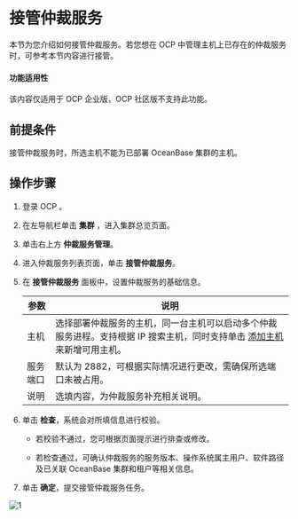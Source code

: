 # 接管仲裁服务

本节为您介绍如何接管仲裁服务。若您想在 OCP 中管理主机上已存在的仲裁服务时，可参考本节内容进行接管。

<main id="notice" type='notice'>
<h4>功能适用性</h4>
<p>该内容仅适用于 OCP 企业版，OCP 社区版不支持此功能。</p>
</main>

## 前提条件

接管仲裁服务时，所选主机不能为已部署 OceanBase 集群的主机。

## 操作步骤

1. 登录 OCP 。

2. 在左导航栏单击 **集群** ，进入集群总览页面。

3. 单击右上方 **仲裁服务管理**。

4. 进入仲裁服务列表页面，单击 **接管仲裁服务**。

5. 在 **接管仲裁服务** 面板中，设置仲裁服务的基础信息。

    |  参数   |   说明   |
    |---------|----------|
    | 主机   |  选择部署仲裁服务的主机，同一台主机可以启动多个仲裁服务进程。支持根据 IP 搜索主机，同时支持单击 [添加主机](../../850.host-features/200.add-a-host.md) 来新增可用主机。   |
    | 服务端口   |  默认为 2882，可根据实际情况进行更改，需确保所选端口未被占用。   |
    | 说明   |  选填内容，为仲裁服务补充相关说明。   |

6. 单击 **检查**，系统会对所填信息进行校验。

    * 若校验不通过，您可根据页面提示进行排查或修改。

    * 若检查通过，可确认仲裁服务的服务版本、操作系统属主用户、软件路径及已关联 OceanBase 集群和租户等相关信息。

7. 单击 **确定**，提交接管仲裁服务任务。

![1](https://obbusiness-private.oss-cn-shanghai.aliyuncs.com/doc/img/ocp/422/%E6%8E%A5%E7%AE%A1%E4%BB%B2%E8%A3%81%E6%9C%8D%E5%8A%A1%E6%88%90%E5%8A%9F.png)
